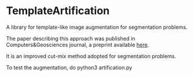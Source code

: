 # TemplateArtification
A library for template-like image augmentation for segmentation problems.

The paper describing this approach was published in Computers&Geosciences journal, a preprint available [here](https://www.researchgate.net/publication/359201303_Core_box_image_recognition_and_its_improvement_with_a_new_augmentation_technique).

It is an improved cut-mix method adopted for segmentation problems.

To test the augmentation, do python3 artification.py
